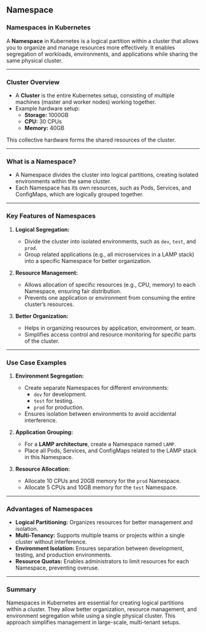 Namespace 
---

### **Namespaces in Kubernetes**  
A **Namespace** in Kubernetes is a logical partition within a cluster that allows you to organize and manage resources more effectively. It enables segregation of workloads, environments, and applications while sharing the same physical cluster.

---

### **Cluster Overview**  
- A **Cluster** is the entire Kubernetes setup, consisting of multiple machines (master and worker nodes) working together.  
- Example hardware setup:  
  - **Storage:** 1000GB  
  - **CPU:** 30 CPUs  
  - **Memory:** 40GB  

This collective hardware forms the shared resources of the cluster.  

---

### **What is a Namespace?**  
- A Namespace divides the cluster into logical partitions, creating isolated environments within the same cluster.  
- Each Namespace has its own resources, such as Pods, Services, and ConfigMaps, which are logically grouped together.  

---

### **Key Features of Namespaces**  
1. **Logical Segregation:**  
   - Divide the cluster into isolated environments, such as `dev`, `test`, and `prod`.  
   - Group related applications (e.g., all microservices in a LAMP stack) into a specific Namespace for better organization.

2. **Resource Management:**  
   - Allows allocation of specific resources (e.g., CPU, memory) to each Namespace, ensuring fair distribution.  
   - Prevents one application or environment from consuming the entire cluster’s resources.  

3. **Better Organization:**  
   - Helps in organizing resources by application, environment, or team.  
   - Simplifies access control and resource monitoring for specific parts of the cluster.

---

### **Use Case Examples**  
1. **Environment Segregation:**  
   - Create separate Namespaces for different environments:  
     - `dev` for development.  
     - `test` for testing.  
     - `prod` for production.  
   - Ensures isolation between environments to avoid accidental interference.  

2. **Application Grouping:**  
   - For a **LAMP architecture**, create a Namespace named `LAMP`.  
   - Place all Pods, Services, and ConfigMaps related to the LAMP stack in this Namespace.  

3. **Resource Allocation:**  
   - Allocate 10 CPUs and 20GB memory for the `prod` Namespace.  
   - Allocate 5 CPUs and 10GB memory for the `test` Namespace.  

---

### **Advantages of Namespaces**  
- **Logical Partitioning:** Organizes resources for better management and isolation.  
- **Multi-Tenancy:** Supports multiple teams or projects within a single cluster without interference.  
- **Environment Isolation:** Ensures separation between development, testing, and production environments.  
- **Resource Quotas:** Enables administrators to limit resources for each Namespace, preventing overuse.  

---

### **Summary**  
Namespaces in Kubernetes are essential for creating logical partitions within a cluster. They allow better organization, resource management, and environment segregation while using a single physical cluster. This approach simplifies management in large-scale, multi-tenant setups.  
